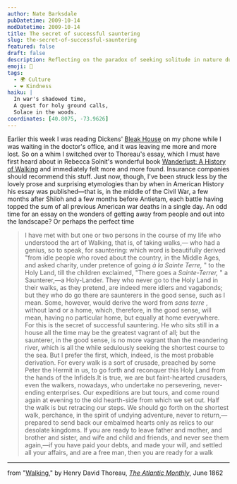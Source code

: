 ```yaml
---
author: Nate Barksdale
pubDatetime: 2009-10-14
modDatetime: 2009-10-14
title: The secret of successful sauntering
slug: the-secret-of-successful-sauntering
featured: false
draft: false
description: Reflecting on the paradox of seeking solitude in nature during the turmoil of war through Thoreau's insights.
emoji: 🌳
tags:
  - 🌍 Culture
  - ❤️ Kindness
haiku: |
  In war's shadowed time,  
  A quest for holy ground calls,  
  Solace in the woods.
coordinates: [40.8075, -73.9626]
---
```


Earlier this week I was reading Dickens' [Bleak House](http://books.google.com/books?id=z3QZAAAAYAAJ&printsec=frontcover&dq=dickens+bleak+house&ei=ViTWSuiEN4uolQTmg6moAQ#v=onepage&q=&f=false) on my phone while I was waiting in the doctor's office, and it was leaving me more and more lost. So on a whim I switched over to Thoreau's essay, which I must have first heard about in Rebecca Solnit's wonderful book [Wanderlust: A History of Walking](https://www.google.com/search?q=%22Wanderlust%3A%20A%20History%20of%20Walking%22%20amazon.com) and immediately felt more and more found. Insurance companies should recommend this stuff. Just now, though, I've been struck less by the lovely prose and surprising etymologies than by when in American History his essay was published—that is, in the middle of the Civil War, a few months after Shiloh and a few months before Antietam, each battle having topped the sum of all previous American war deaths in a single day. An odd time for an essay on the wonders of getting away from people and out into the landscape? Or perhaps the perfect time

> I have met with but one or two persons in the course of my life who understood the art of Walking, that is, of taking walks,— who had a genius, so to speak, for sauntering: which word is beautifully derived "from idle people who roved about the country, in the Middle Ages, and asked charity, under pretence of going _à la Sainte Terre,_ " to the Holy Land, till the children exclaimed, "There goes a _Sainte-Terrer,_ " a Saunterer,—a Holy-Lander. They who never go to the Holy Land in their walks, as they pretend, are indeed mere idlers and vagabonds; but they who do go there are saunterers in the good sense, such as I mean. Some, however, would derive the word from _sans terre_ , without land or a home, which, therefore, in the good sense, will mean, having no particular home, but equally at home everywhere. For this is the secret of successful sauntering. He who sits still in a house all the time may be the greatest vagrant of all; but the saunterer, in the good sense, is no more vagrant than the meandering river, which is all the while sedulously seeking the shortest course to the sea. But I prefer the first, which, indeed, is the most probable derivation. For every walk is a sort of crusade, preached by some Peter the Hermit in us, to go forth and reconquer this Holy Land from the hands of the Infidels.It is true, we are but faint-hearted crusaders, even the walkers, nowadays, who undertake no persevering, never-ending enterprises. Our expeditions are but tours, and come round again at evening to the old hearth-side from which we set out. Half the walk is but retracing our steps. We should go forth on the shortest walk, perchance, in the spirit of undying adventure, never to return,—prepared to send back our embalmed hearts only as relics to our desolate kingdoms. If you are ready to leave father and mother, and brother and sister, and wife and child and friends, and never see them again,—if you have paid your debts, and made your will, and settled all your affairs, and are a free man, then you are ready for a walk

---

from "[Walking](http://books.google.com/books?pg=PA657&dq=%22go+forth+on+the+shortest+walk,+perchance%22&ei=2R_WSuTmMaCQkATxr72IAQ&id=ZqwxRc01fFkC&as_brr=1#v=onepage&q=%22go%20forth%20on%20the%20shortest%20walk%2C%20perchance%22&f=false)," by Henry David Thoreau, [_The Atlantic Monthly_](http://www.theatlantic.com), June 1862
